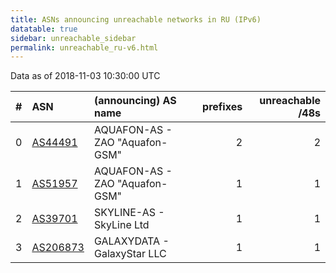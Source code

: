 ```yaml
---
title: ASNs announcing unreachable networks in RU (IPv6)
datatable: true
sidebar: unreachable_sidebar
permalink: unreachable_ru-v6.html
---
```


Data as of 2018-11-03 10:30:00 UTC


<div class="datatable-begin"></div>

|   # | ASN                                      | (announcing) AS name           |   prefixes |   unreachable /48s |
|----:|:-----------------------------------------|:-------------------------------|-----------:|-------------------:|
|   0 | [AS44491](unreachable_AS44491-v6.html)   | AQUAFON-AS - ZAO "Aquafon-GSM" |          2 |                  2 |
|   1 | [AS51957](unreachable_AS51957-v6.html)   | AQUAFON-AS - ZAO "Aquafon-GSM" |          1 |                  1 |
|   2 | [AS39701](unreachable_AS39701-v6.html)   | SKYLINE-AS - SkyLine Ltd       |          1 |                  1 |
|   3 | [AS206873](unreachable_AS206873-v6.html) | GALAXYDATA - GalaxyStar LLC    |          1 |                  1 |

<div class="datatable-end"></div>